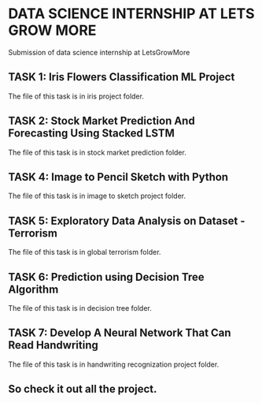 # DATA SCIENCE INTERNSHIP AT LETS GROW MORE
Submission of data science internship at LetsGrowMore

## TASK 1: Iris Flowers Classification ML Project 
The file of this task is in iris project folder.

## TASK 2: Stock Market Prediction And Forecasting Using Stacked LSTM
The file of this task is in stock market prediction folder.

## TASK 4: Image to Pencil Sketch with Python
The file of this task is in image to sketch project folder.

## TASK 5: Exploratory Data Analysis on Dataset - Terrorism 
The file of this task is in global terrorism folder.

## TASK 6: Prediction using Decision Tree  Algorithm
The file of this task is in decision tree folder.

## TASK 7: Develop A Neural Network That Can Read Handwriting
The file of this task is in handwriting recognization project folder.

## So check it out all the project.
